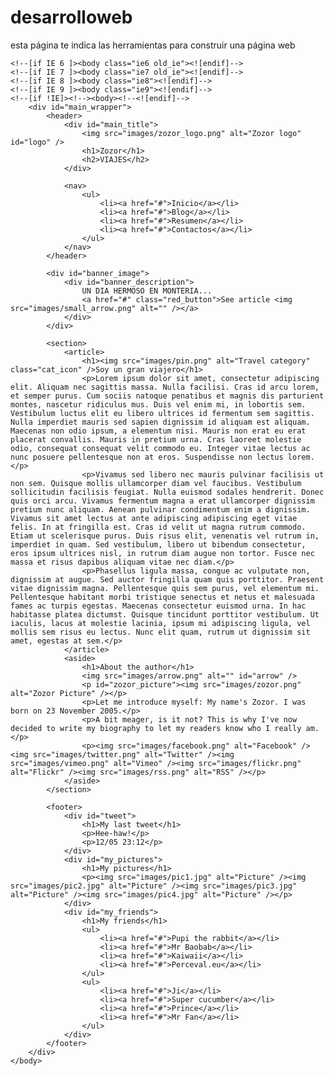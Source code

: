 # desarrolloweb
esta página te indica las herramientas para construir una página web
<!DOCTYPE html>
<html>
    <head>
        <meta charset="utf-8" />
        <link rel="stylesheet" href="style.css" />
        <!--[if lt IE 9]>
        <script src="http://html5shiv.googlecode.com/svn/trunk/html5.js"></script>
        <![endif]-->
        <title>Zozor - VIAJES </title>
    </head>
    
    <!--[if IE 6 ]><body class="ie6 old_ie"><![endif]-->
    <!--[if IE 7 ]><body class="ie7 old_ie"><![endif]-->
    <!--[if IE 8 ]><body class="ie8"><![endif]-->
    <!--[if IE 9 ]><body class="ie9"><![endif]-->
    <!--[if !IE]><!--><body><!--<![endif]-->
        <div id="main_wrapper">
            <header>
                <div id="main_title">
                    <img src="images/zozor_logo.png" alt="Zozor logo" id="logo" />
                    <h1>Zozor</h1>
                    <h2>VIAJES</h2>
                </div>
                
                <nav>
                    <ul>
                        <li><a href="#">Inicio</a></li>
                        <li><a href="#">Blog</a></li>
                        <li><a href="#">Resumen</a></li>
                        <li><a href="#">Contactos</a></li>
                    </ul>
                </nav>
            </header>
            
            <div id="banner_image">
                <div id="banner_description">
                    UN DIA HERMOSO EN MONTERIA...
                    <a href="#" class="red_button">See article <img src="images/small_arrow.png" alt="" /></a>
                </div>
            </div>
            
            <section>
                <article>
                    <h1><img src="images/pin.png" alt="Travel category" class="cat_icon" />Soy un gran viajero</h1>
                    <p>Lorem ipsum dolor sit amet, consectetur adipiscing elit. Aliquam nec sagittis massa. Nulla facilisi. Cras id arcu lorem, et semper purus. Cum sociis natoque penatibus et magnis dis parturient montes, nascetur ridiculus mus. Duis vel enim mi, in lobortis sem. Vestibulum luctus elit eu libero ultrices id fermentum sem sagittis. Nulla imperdiet mauris sed sapien dignissim id aliquam est aliquam. Maecenas non odio ipsum, a elementum nisi. Mauris non erat eu erat placerat convallis. Mauris in pretium urna. Cras laoreet molestie odio, consequat consequat velit commodo eu. Integer vitae lectus ac nunc posuere pellentesque non at eros. Suspendisse non lectus lorem.</p>
                    <p>Vivamus sed libero nec mauris pulvinar facilisis ut non sem. Quisque mollis ullamcorper diam vel faucibus. Vestibulum sollicitudin facilisis feugiat. Nulla euismod sodales hendrerit. Donec quis orci arcu. Vivamus fermentum magna a erat ullamcorper dignissim pretium nunc aliquam. Aenean pulvinar condimentum enim a dignissim. Vivamus sit amet lectus at ante adipiscing adipiscing eget vitae felis. In at fringilla est. Cras id velit ut magna rutrum commodo. Etiam ut scelerisque purus. Duis risus elit, venenatis vel rutrum in, imperdiet in quam. Sed vestibulum, libero ut bibendum consectetur, eros ipsum ultrices nisl, in rutrum diam augue non tortor. Fusce nec massa et risus dapibus aliquam vitae nec diam.</p>
                    <p>Phasellus ligula massa, congue ac vulputate non, dignissim at augue. Sed auctor fringilla quam quis porttitor. Praesent vitae dignissim magna. Pellentesque quis sem purus, vel elementum mi. Pellentesque habitant morbi tristique senectus et netus et malesuada fames ac turpis egestas. Maecenas consectetur euismod urna. In hac habitasse platea dictumst. Quisque tincidunt porttitor vestibulum. Ut iaculis, lacus at molestie lacinia, ipsum mi adipiscing ligula, vel mollis sem risus eu lectus. Nunc elit quam, rutrum ut dignissim sit amet, egestas at sem.</p>
                </article>
                <aside>
                    <h1>About the author</h1>
                    <img src="images/arrow.png" alt="" id="arrow" />
                    <p id="zozor_picture"><img src="images/zozor.png" alt="Zozor Picture" /></p>
                    <p>Let me introduce myself: My name's Zozor. I was born on 23 November 2005.</p>
                    <p>A bit meager, is it not? This is why I've now decided to write my biography to let my readers know who I really am.</p>
                    <p><img src="images/facebook.png" alt="Facebook" /><img src="images/twitter.png" alt="Twitter" /><img src="images/vimeo.png" alt="Vimeo" /><img src="images/flickr.png" alt="Flickr" /><img src="images/rss.png" alt="RSS" /></p>
                </aside>
            </section>
            
            <footer>
                <div id="tweet">
                    <h1>My last tweet</h1>
                    <p>Hee-haw!</p>
                    <p>12/05 23:12</p>
                </div>
                <div id="my_pictures">
                    <h1>My pictures</h1>
                    <p><img src="images/pic1.jpg" alt="Picture" /><img src="images/pic2.jpg" alt="Picture" /><img src="images/pic3.jpg" alt="Picture" /><img src="images/pic4.jpg" alt="Picture" /></p>
                </div>
                <div id="my_friends">
                    <h1>My friends</h1>
                    <ul>
                        <li><a href="#">Pupi the rabbit</a></li>
                        <li><a href="#">Mr Baobab</a></li>
                        <li><a href="#">Kaiwaii</a></li>
                        <li><a href="#">Perceval.eu</a></li>
                    </ul>
                    <ul>
                        <li><a href="#">Ji</a></li>
                        <li><a href="#">Super cucumber</a></li>
                        <li><a href="#">Prince</a></li>
                        <li><a href="#">Mr Fan</a></li>
                    </ul>
                </div>
            </footer>
        </div>
    </body>
</html>
